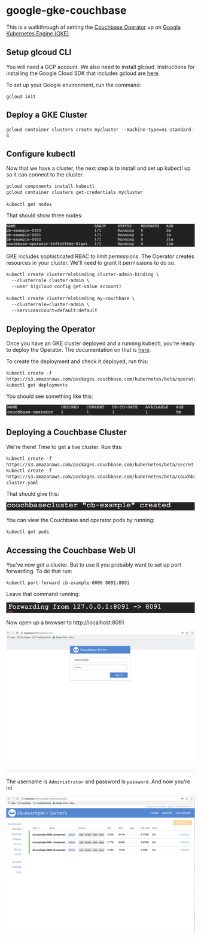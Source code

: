 # google-gke-couchbase

This is a walkthrough of setting the [Couchbase Operator](https://blog.couchbase.com/introducing-couchbase-operator/) up on [Google Kubernetes Engine (GKE)](https://cloud.google.com/kubernetes-engine/).

## Setup glcoud CLI

You will need a GCP account.  We also need to install glcoud.  Instructions for installing the Google Cloud SDK that includes gcloud are [here](https://cloud.google.com/sdk/).

To set up your Google environment, run the command:

    gcloud init

## Deploy a GKE Cluster

    gcloud container clusters create mycluster --machine-type=n1-standard-4    

## Configure kubectl

Now that we have a cluster, the next step is to install and set up kubectl up so it can connect to the cluster.

    gcloud components install kubectl
    gcloud container clusters get-credentials mycluster

    kubectl get nodes

That should show three nodes:

![getnodes](/images/GKE_getnodes.png)

GKE includes sophisticated RBAC to limit permissions.  The Operator creates resources in your cluster.  We'll need to grant it permissions to do so.

    kubectl create clusterrolebinding cluster-admin-binding \
      --clusterrole cluster-admin \
      --user $(gcloud config get-value account)

    kubectl create clusterrolebinding my-couchbase \
      --clusterrole=cluster-admin \
      --serviceaccount=default:default

## Deploying the Operator

Once you have an GKE cluster deployed and a running kubectl, you're ready to deploy the Operator.  The documentation on that is [here](http://docs.couchbase.com/prerelease/couchbase-operator/beta/overview.html).

To create the deployment and check it deployed, run this:

    kubectl create -f https://s3.amazonaws.com/packages.couchbase.com/kubernetes/beta/operator.yaml
    kubectl get deployments

You should see something like this:

![operatordeployed](/images/GKE_operator-get_deployments.png)

## Deploying a Couchbase Cluster

We're there!  Time to get a live cluster.  Run this:

    kubectl create -f https://s3.amazonaws.com/packages.couchbase.com/kubernetes/beta/secret.yaml
    kubectl create -f https://s3.amazonaws.com/packages.couchbase.com/kubernetes/beta/couchbase-cluster.yaml

That should give this:

![couchbasecreated](/images/GKE_cluster_created.png)

You can view the Couchbase and operator pods by running:

    kubectl get pods

## Accessing the Couchbase Web UI

You've now got a cluster.  But to use it you probably want to set up port forwarding.  To do that run:

    kubectl port-forward cb-example-0000 8091:8091

Leave that command running:

![portforward](/images/GKE_port_forward.png)

Now open up a browser to http://localhost:8091

![loginscreen](/images/GKE_loginscreen.png)

The username is `Administrator` and password is `password`.  And now you're in!

![webui](/images/GKE_webui.png)
